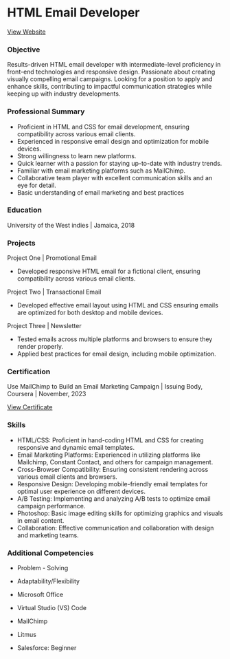 # HTML Email Developer
[View Website](https://www.marlonsmithdev.com/)

### Objective
Results-driven HTML email developer with intermediate-level proficiency in front-end technologies and responsive design. Passionate about creating visually compelling email campaigns. Looking for a position to apply and enhance skills, contributing to impactful communication strategies while keeping up with industry developments.

### Professional Summary
- Proficient in HTML and CSS for email development, ensuring compatibility across various email clients.
- Experienced in responsive email design and optimization for mobile devices.
- Strong willingness to learn new platforms.
- Quick learner with a passion for staying up-to-date with industry trends.
- Familiar with email marketing platforms such as MailChimp.
- Collaborative team player with excellent communication skills and an eye for detail.
- Basic understanding of email marketing and best practices

### Education
University of the West indies | Jamaica, 2018

### Projects
Project One | Promotional Email
- Developed responsive HTML email for a fictional client, ensuring compatibility across various email clients.

Project Two | Transactional Email
- Developed effective email layout using HTML and CSS ensuring emails are optimized for both desktop and mobile devices.

Project Three | Newsletter
- Tested emails across multiple platforms and browsers to ensure they render properly.
- Applied best practices for email design, including mobile optimization.

### Certification 
Use MailChimp to Build an Email Marketing Campaign | Issuing Body, Coursera | November, 2023

[View Certificate](https://bit.ly/CourseraCredential)

### Skills
- HTML/CSS: Proficient in hand-coding HTML and CSS for creating responsive and dynamic email templates.
- Email Marketing Platforms: Experienced in utilizing platforms like Mailchimp, Constant Contact, and others for campaign management.
- Cross-Browser Compatibility: Ensuring consistent rendering across various email clients and browsers.
- Responsive Design: Developing mobile-friendly email templates for optimal user experience on different devices.
- A/B Testing: Implementing and analyzing A/B tests to optimize email campaign performance.
- Photoshop: Basic image editing skills for optimizing graphics and visuals in email content.
- Collaboration: Effective communication and collaboration with design and marketing teams.


### Additional Competencies
-	Problem - Solving
-	Adaptability/Flexibility
-	Microsoft Office


-	Virtual Studio (VS) Code
-	MailChimp
-	Litmus
-   Salesforce: Beginner 



